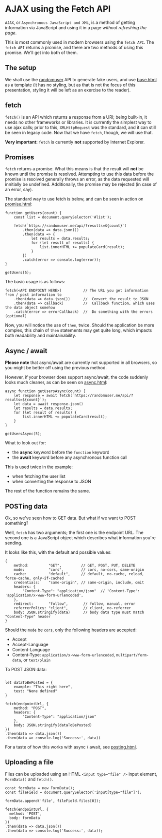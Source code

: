# AJAX using the Fetch API

`AJAX`, or `Asynchronous JavaScript and XML`, is a method of getting information via JavaScript and using it in a page _without refreshing the page_.

This is most commonly used in modern browsers using the `fetch API`. The `fetch API` returns a promise, and there are two methods of using this promise. We'll get into both of them.

## The setup

We shall use the [randomuser](https://randomuser.me/) API to generate fake users, and use [base.html](./base.html) as a template (it has no styling, but as that is not the focus of this presentation, styling it will be left as an exercise to the reader).

## fetch

`fetch()` is an API which returns a response from a URI; being built-in, it needs no other frameworks or libraries. It is currently the simplest way to use ajax calls; prior to this, `XMLHttpRequest` was the standard, and it can still be seen in legacy code. Now that we have `fetch`, though, we will use that.

**Very important:** `fetch` is currently **not** supported by Internet Explorer.

## Promises

`fetch` returns a promise. What this means is that the result will **not** be known until the promise is resolved. Attempting to use this data before the promise is resolved generally throws an error, as the data requested will innitially be undefined. Additionally, the promise may be rejected (in case of an error, say).

The standard way to use fetch is below, and can be seen in action on [promise.html](./promise.html):

```
function getUsers(count) {
    const list = document.querySelector('#list');

    fetch(`https://randomuser.me/api/?results=${count}`)
        .then(data => data.json())
        .then(data => {
            let results = data.results;
            for (let result of results) {
                list.innerHTML += populateCard(result);
            }
        })
        .catch(error => console.log(error));
}

getUsers(5);
```

The basic usage is as follows:

```
fetch(<API ENDPOINT HERE>)          // The URL you get information from / post information to
    .then(data => data.json())      //  Convert the result to JSON
    .then(data => callback)         //  Callback function, which uses the data object somehow
    .catch(error => errorCallback)  //  Do something with the errors (optional)
```

Now, you will notice the use of `then`, twice. Should the application be more complex, this chain of `then` statements may get quite long, which impacts both readability and maintainability.

## Async / await

**Please note** that async/await are currently not supported in all browsers, so you might be better off using the previous method.

However, if your browser does support async/await, the code suddenly looks much cleaner, as can be seen on [async.html](./async.html):

```
async function getUsersAsync(count) {
    let response = await fetch(`https://randomuser.me/api/?results=${count}`);
    let data = await response.json()
    let results = data.results;
    for (let result of results) {
        list.innerHTML += populateCard(result);
    }
}

getUsersAsync(5);
```

What to look out for:

-   the **async** keyword before the `function` keyword
-   the **await** keyword before any asynchronous function call

This is used twice in the example:

-   when fetching the user list
-   when converting the response to JSON

The rest of the function remains the same.

## POSTing data

Ok, so we've seen how to GET data. But what if we want to POST something?

Well, `fetch` has two arguments; the first one is the endpoint URL. The second one is a JavaScript object which describes what information you're sending.

It looks like this, with the default and possible values:

```
{
    method:         "GET",         // GET, POST, PUT, DELETE
    mode:           "cors",        // cors, no-cors, same-origin
    cache:          "default",     // default, no-cache, reload, force-cache, only-if-cached
    credentials:    "same-origin", // same-origin, include, omit
    headers: {
        "Content-Type": "application/json"  // 'Content-Type': 'application/x-www-form-urlencoded',
    },
    redirect:       "follow",       // follow, manual, error
    referrerPolicy: "client",       // client, no-referrer
    body: JSON.stringify(data)      // body data type must match "Content-Type" header
}
```

Should the `mode` be `cors`, only the following headers are accepted:

-   Accept
-   Accept-Language
-   Content-Language
-   Content-Type: `application/x-www-form-urlencoded`, `multipart/form-data`, or `text/plain`

To POST JSON data:

```

let dataToBePosted = {
    example: "This right here",
    test: "None defined"
}

fetch(endpointUrl, {
    method: "POST",
    headers: {
        "Content-Type": "application/json"
    },
    body: JSON.stringify(dataToBePosted)
})
.then(data => data.json())
.then(data => console.log('Success:', data))
```

For a taste of how this works with async / await, see [posting.html](./posting.html).

## Uploading a file

Files can be uploaded using an HTML `<input type="file" />` input element, `FormData()` and `fetch()`.

```
const formData = new FormData();
const fileField = document.querySelector('input[type="file"]');

formData.append('file', fileField.files[0]);

fetch(endpointUrl, {
  method: 'POST',
  body: formData
})
.then(data => data.json())
.then(data => console.log('Success:', data));
```
